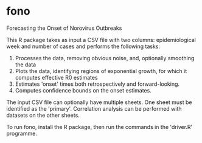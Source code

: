 # fono
Forecasting the Onset of Norovirus Outbreaks

This R package takes as input a CSV file with two columns: epidemiological week and number of cases and performs the following tasks: 
1. Processes the data, removing obvious noise, and, optionally smoothing the data
2. Plots the data, identifying regions of exponential growth, for which it computes effective R0 estimates
3. Estimates 'onset' times both retrospectively and forward-looking.
4. Computes confidence bounds on the onset estimates.

The input CSV file can optionally have multiple sheets. One sheet must be identified as the 'primary'. Correlation analysis can be performed with datasets on the other sheets. 

To run fono, install the R package, then run the commands in the 'driver.R' programme. 
